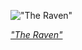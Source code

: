 
!["The Raven"](https://upload.wikimedia.org/wikipedia/commons/thumb/5/51/Raven_Manet_B2.jpg/600px-Raven_Manet_B2.jpg)

*["The Raven"](https://wikipedia.org/wiki/File:Raven_Manet_B2.jpg)*
